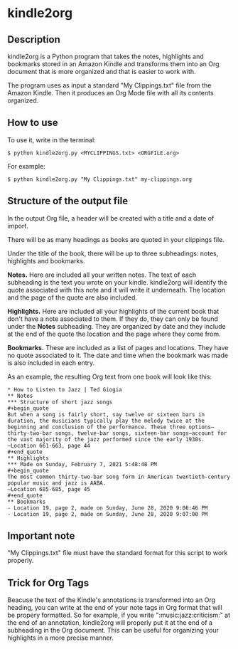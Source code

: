 # kindle2org
## Description
kindle2org is a  Python program that takes the notes, highlights and bookmarks stored in an Amazon Kindle and transforms them into an Org document that is more organized and that is easier to work with.

The program uses as input a standard "My Clippings.txt" file from the Amazon Kindle. Then it produces an Org Mode file with all its contents organized.

## How to use

To use it, write in the terminal:

~~~
$ python kindle2org.py <MYCLIPPINGS.txt> <ORGFILE.org>
~~~

For example:
~~~
$ python kindle2org.py "My Clippings.txt" my-clippings.org
~~~

## Structure of the output file

In the output Org file, a header will be created with a title and a date of import.

There will be as many headings as books are quoted in your clippings file.

Under the title of the book, there will be up to three subheadings: notes, highlights and bookmarks.

**Notes.** Here are included all your written notes. The text of each subheading is the text you wrote on your kindle. kindle2org will identify the quote associated with this note and it will write it underneath. The location and the page of the quote are also included.

**Highlights.** Here are included all your highlights of the current book that don't have a note associated to them. If they do, they can only be found under the **Notes** subheading. They are organized by date and they include at the end of the quote the location and the page where they come from.

**Bookmarks.** These are included as a list of pages and locations. They have no quote associated to it. The date and time when the bookmark was made is also included in each entry.

As an example, the resulting Org text from one book will look like this:

~~~
* How to Listen to Jazz | Ted Giogia
** Notes
*** Structure of short jazz songs
#+begin_quote
But when a song is fairly short, say twelve or sixteen bars in duration, the musicians typically play the melody twice at the beginning and conclusion of the performance. These three options—thirty-two-bar songs, twelve-bar songs, sixteen-bar songs—account for the vast majority of the jazz performed since the early 1930s.
—Location 661-663, page 44
#+end_quote
** Highlights
*** Made on Sunday, February 7, 2021 5:48:48 PM
#+begin_quote
The most common thirty-two-bar song form in American twentieth-century popular music and jazz is AABA.
—Location 685-685, page 45
#+end_quote
** Bookmarks
- Location 19, page 2, made on Sunday, June 28, 2020 9:06:46 PM
- Location 19, page 2, made on Sunday, June 28, 2020 9:07:00 PM
~~~

## Important note
"My Clippings.txt" file must have the standard format for this script to work properly. 

## Trick for Org Tags 
Beacuse the text of the Kindle's annotations is transformed into an Org heading, you can write at the end of your note tags in Org format that will be propery formatted. So for example, if you write ":music:jazz:criticism:" at the end of an annotation, kindle2org will properly put it at the end of a subheading in the Org document. This can be useful for organizing your highlights in a more precise manner.

